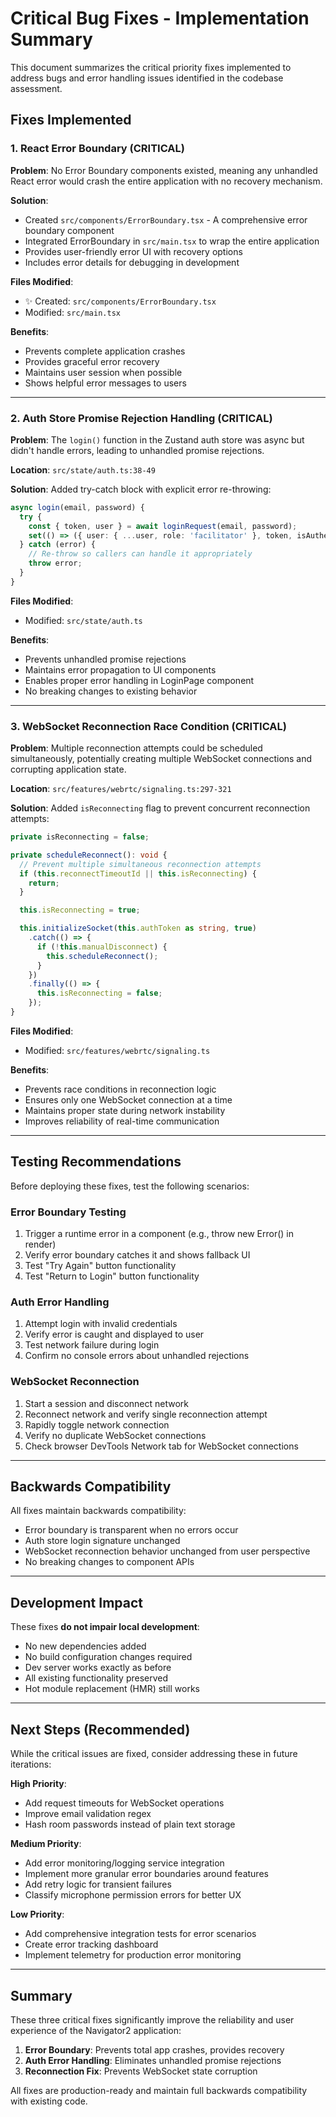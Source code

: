 # Critical Bug Fixes - Implementation Summary

This document summarizes the critical priority fixes implemented to address bugs and error handling issues identified in the codebase assessment.

## Fixes Implemented

### 1. React Error Boundary (CRITICAL)

**Problem**: No Error Boundary components existed, meaning any unhandled React error would crash the entire application with no recovery mechanism.

**Solution**:
- Created `src/components/ErrorBoundary.tsx` - A comprehensive error boundary component
- Integrated ErrorBoundary in `src/main.tsx` to wrap the entire application
- Provides user-friendly error UI with recovery options
- Includes error details for debugging in development

**Files Modified**:
- ✨ Created: `src/components/ErrorBoundary.tsx`
- Modified: `src/main.tsx`

**Benefits**:
- Prevents complete application crashes
- Provides graceful error recovery
- Maintains user session when possible
- Shows helpful error messages to users

---

### 2. Auth Store Promise Rejection Handling (CRITICAL)

**Problem**: The `login()` function in the Zustand auth store was async but didn't handle errors, leading to unhandled promise rejections.

**Location**: `src/state/auth.ts:38-49`

**Solution**:
Added try-catch block with explicit error re-throwing:
```typescript
async login(email, password) {
  try {
    const { token, user } = await loginRequest(email, password);
    set(() => ({ user: { ...user, role: 'facilitator' }, token, isAuthenticated: true }));
  } catch (error) {
    // Re-throw so callers can handle it appropriately
    throw error;
  }
}
```

**Files Modified**:
- Modified: `src/state/auth.ts`

**Benefits**:
- Prevents unhandled promise rejections
- Maintains error propagation to UI components
- Enables proper error handling in LoginPage component
- No breaking changes to existing behavior

---

### 3. WebSocket Reconnection Race Condition (CRITICAL)

**Problem**: Multiple reconnection attempts could be scheduled simultaneously, potentially creating multiple WebSocket connections and corrupting application state.

**Location**: `src/features/webrtc/signaling.ts:297-321`

**Solution**:
Added `isReconnecting` flag to prevent concurrent reconnection attempts:
```typescript
private isReconnecting = false;

private scheduleReconnect(): void {
  // Prevent multiple simultaneous reconnection attempts
  if (this.reconnectTimeoutId || this.isReconnecting) {
    return;
  }

  this.isReconnecting = true;

  this.initializeSocket(this.authToken as string, true)
    .catch(() => {
      if (!this.manualDisconnect) {
        this.scheduleReconnect();
      }
    })
    .finally(() => {
      this.isReconnecting = false;
    });
}
```

**Files Modified**:
- Modified: `src/features/webrtc/signaling.ts`

**Benefits**:
- Prevents race conditions in reconnection logic
- Ensures only one WebSocket connection at a time
- Maintains proper state during network instability
- Improves reliability of real-time communication

---

## Testing Recommendations

Before deploying these fixes, test the following scenarios:

### Error Boundary Testing
1. Trigger a runtime error in a component (e.g., throw new Error() in render)
2. Verify error boundary catches it and shows fallback UI
3. Test "Try Again" button functionality
4. Test "Return to Login" button functionality

### Auth Error Handling
1. Attempt login with invalid credentials
2. Verify error is caught and displayed to user
3. Test network failure during login
4. Confirm no console errors about unhandled rejections

### WebSocket Reconnection
1. Start a session and disconnect network
2. Reconnect network and verify single reconnection attempt
3. Rapidly toggle network connection
4. Verify no duplicate WebSocket connections
5. Check browser DevTools Network tab for WebSocket connections

---

## Backwards Compatibility

All fixes maintain backwards compatibility:
- Error boundary is transparent when no errors occur
- Auth store login signature unchanged
- WebSocket reconnection behavior unchanged from user perspective
- No breaking changes to component APIs

---

## Development Impact

These fixes **do not impair local development**:
- No new dependencies added
- No build configuration changes required
- Dev server works exactly as before
- All existing functionality preserved
- Hot module replacement (HMR) still works

---

## Next Steps (Recommended)

While the critical issues are fixed, consider addressing these in future iterations:

**High Priority**:
- Add request timeouts for WebSocket operations
- Improve email validation regex
- Hash room passwords instead of plain text storage

**Medium Priority**:
- Add error monitoring/logging service integration
- Implement more granular error boundaries around features
- Add retry logic for transient failures
- Classify microphone permission errors for better UX

**Low Priority**:
- Add comprehensive integration tests for error scenarios
- Create error tracking dashboard
- Implement telemetry for production error monitoring

---

## Summary

These three critical fixes significantly improve the reliability and user experience of the Navigator2 application:

1. **Error Boundary**: Prevents total app crashes, provides recovery
2. **Auth Error Handling**: Eliminates unhandled promise rejections
3. **Reconnection Fix**: Prevents WebSocket state corruption

All fixes are production-ready and maintain full backwards compatibility with existing code.
